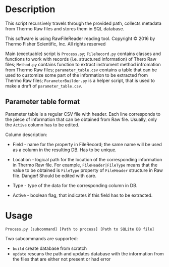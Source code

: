 # Description

This script recursively travels through the provided path, collects metadata from Thermo Raw files and stores them in SQL database.

This software is using RawFileReader reading tool. Copyright © 2016 by Thermo Fisher Scientific, Inc. All rights reserved

Main (exectuable) script is `Process.py`;  `FileRecord.py` contains classes and functions to work with records (i.e. structured information) of Thero Raw files;
`Method.py` contains function to extract instrument method infromation from Thermo Raw files; `parameter_table.csv` contains a table that can be used to customize
some part of the information to be extracted from Thermo Raw files; `ParameterBuilder.py` is a helper script, that is used to make a draft of `parameter_table.csv`.

## Parameter table format

Parameter table is a regular CSV file with header. Each line corresponds to the piece of information that can be obtained from Raw file. Usually, only the `Active` column has to be edited.

Column description:

* Field - name for the property in FileRecord; the same name will be used as a column in the resulting DB. Has to be unique.

* Location - logical path for the location of the corresponding information in Thermo Raw file. For example, `FileHeader|FileType` means that the value to be obtained is `FileType` property of `FileHeader` structure in Raw file. Danger! Should be edited with care.

* Type - type of the data for the corresponding column in DB. 

* Active - boolean flag, that indicates if this field has to be extracted.

# Usage

    Process.py [subcommand] [Path to process] [Path to SQLite DB file]

Two subcommands are supported:

* `build` create database from scratch
* `update` rescans the path and updates database with the information from the files that are either not present or had error

